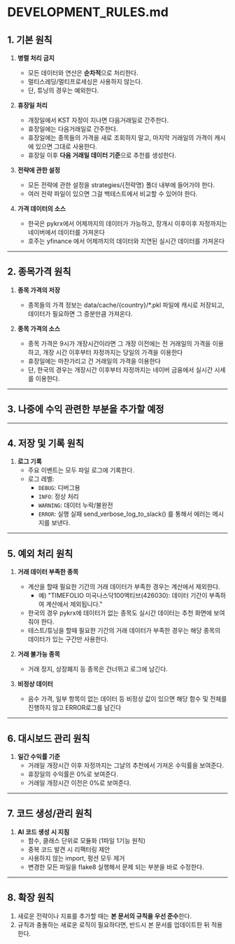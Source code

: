 # DEVELOPMENT_RULES.md

## 1. 기본 원칙

1. **병렬 처리 금지**
    - 모든 데이터와 연산은 **순차적**으로 처리한다.
    - 멀티스레딩/멀티프로세싱은 사용하지 않는다.
    - 단, 튜닝의 경우는 예외한다.

2. **휴장일 처리**
    - 개장일에서 KST 자정이 지나면 다음거래일로 간주한다.
    - 휴장일에는 다음거래일로 간주한다.
    - 휴장일에는 종목들의 가격을 새로 조회하지 말고, 마지막 거래일의 가격이 캐시에 있으면 그대로 사용한다.
    - 휴장일 이후 **다음 거래일 데이터 기준**으로 추천를 생성한다.

3. **전략에 관한 설정**
    - 모든 전략에 관한 설정을 strategies/{전략명} 폴더 내부에 들어가야 한다.
    - 여러 전략 파일이 있으면 그걸 백테스트에서 비교할 수 있어야 한다.

4. **가격 데이터의 소스**
    - 한국은 pykrx에서 어제까지의 데이터가 가능하고, 장개시 이후이후 자정까지는 네이버에서 데이터를 가져온다
    - 호주는 yfinance 에서 어제까지의 데이터와 지연된 실시간 데이터를 가져온다

---

## 2. 종목가격 원칙

1. **종목 가격의 저장**
    - 종목들의 가격 정보는 data/cache/{country}/*.pkl 파일에 캐시로 저장되고,
    데이터가 필요하면 그 증분만큼 가져온다.

2. **종목 가격의 소스**
    - 종목 가격은 9시가 개장시간이라면 그 개장 이전에는 전 거래일의 가격을 이용하고,
    개장 시간 이후부터 자정까지는 당일의 가격을 이용한다
    - 휴장일에는 마찬가리고 건 거래일의 가격을 이용한다
    - 단, 한국의 경우는 개장시간 이후부터 자정까지는 네이버 금융에서 실시간 시세를 이용한다.

---

## 3. 나중에 수익 관련한 부분을 추가할 예정

---

## 4. 저장 및 기록 원칙

1. **로그 기록**
    - 주요 이벤트는 모두 파일 로그에 기록한다.
    - 로그 레벨:
        - `DEBUG`: 디버그용
        - `INFO`: 정상 처리
        - `WARNING`: 데이터 누락/불완전
        - `ERROR`: 실행 실패 send_verbose_log_to_slack() 를 통해서 에러는 메시지를 보낸다.

---

## 5. 예외 처리 원칙

1. **거래 데이터 부족한 종목**
    - 계산을 할때 필요한 기간의 거래 데이터가 부족한 경우는 계산에서 제외한다.
        - 예) "TIMEFOLIO 미국나스닥100액티브(426030): 데이터 기간이 부족하여 계산에서 제외됩니다."
    - 한국의 경우 pykrx에 데이터가 없는 종목도 실시간 데이터는 추천 화면에 보여줘야 한다.
    - 테스트/튜닝을 할때 필요한 기간의 거래 데이터가 부족한 경우는 해당 종목의 데이터가 있는 구간만 사용한다.

3. **거래 불가능 종목**
    - 거래 정지, 상장폐지 등 종목은 건너뛰고 로그에 남긴다.

4. **비정상 데이터**
    - 음수 가격, 일부 항목이 없는 데이터 등 비정상 값이 있으면 해당 함수 및 전체를 진행하지 않고 ERROR로그를 남긴다

---

## 6. 대시보드 관리 원칙

1. **일간 수익률 기준**
    - 거래일 개장시간 이후 자정까지는 그날의 추천에서 가져온 수익률을 보여준다.
    - 휴장일의 수익률은 0%로 보여준다.
    - 거래일 개장시간 이전은 0%로 보여준다.

---

## 7. 코드 생성/관리 원칙

1. **AI 코드 생성 시 지침**
    - 함수, 클래스 단위로 모듈화 (1파일 1기능 원칙)
    - 중복 코드 발견 시 리팩터링 제안
    - 사용하지 않는 import, 펑션 모두 제거
    - 변경한 모든 파일을 flake8 실행해서 문제 되는 부분을 바로 수정한다.

---

## 8. 확장 원칙

1. 새로운 전략이나 지표를 추가할 때는 **본 문서의 규칙을 우선 준수**한다.
2. 규칙과 충돌하는 새로운 로직이 필요하다면, 반드시 본 문서를 업데이트한 뒤 적용한다.
